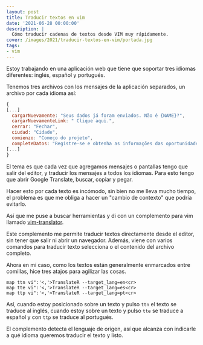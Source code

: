 ```yaml
---
layout: post
title: Traducir textos en vim
date: '2021-06-28 00:00:00'
description: |
  Cómo traducir cadenas de textos desde VIM muy rápidamente.
cover: /images/2021/traducir-textos-en-vim/portada.jpg
tags:
- vim
---
```


Estoy trabajando en una aplicación web que tiene que soportar
tres idiomas diferentes: inglés, español y portugués.

Tenemos tres archivos con los mensajes de la aplicación separados, un
archivo por cada idioma así:

```javascript
{
[...]
  cargarNuevamente: "Seus dados já foram enviados. Não é {NAME}?",
  cargarNuevamenteLink: " Clique aqui.",
  cerrar: "Fechar",
  ciudad: "Cidade",
  comienzo: "Começo do projeto",
  completeDatos: "Registre-se e obtenha as informações das oportunidades.",
[...]
}
```


El tema es que cada vez que agregamos mensajes o pantallas tengo que
salir del editor, y traducir los mensajes a todos los idiomas. Para
esto tengo que abrir Google Translate, buscar, copiar y pegar.

Hacer esto por cada texto es incómodo, sin bien no me lleva mucho tiempo, el
problema es que me obliga a hacer un "cambio de contexto" que podría evitarlo.

Así que me puse a buscar herramientas y di con un complemento para vim
llamado [vim-translator](https://github.com/voldikss/vim-translator).

Este complemento me permite traducir textos directamente desde el editor, sin
tener que salir ni abrir un navegador. Además, viene con varios comandos para
traducir texto selecciona o el contenido del archivo completo.

Ahora en mi caso, como los textos están generalmente enmarcados entre comillas,
hice tres atajos para agilizar las cosas.

```
map ttn vi":'<,'>TranslateR --target_lang=en<cr>
map tte vi":'<,'>TranslateR --target_lang=es<cr>
map ttp vi":'<,'>TranslateR --target_lang=pt<cr>
```

Así, cuando estoy posicionado sobre un texto y pulso `ttn` el texto se traduce
al inglés, cuando estoy sobre un texto y pulso `tte` se traduce a español y con
`ttp` se traduce al portugués.

El complemento detecta el lenguaje de origen, así que alcanza con indicarle a qué
idioma queremos traducir el texto y listo.
